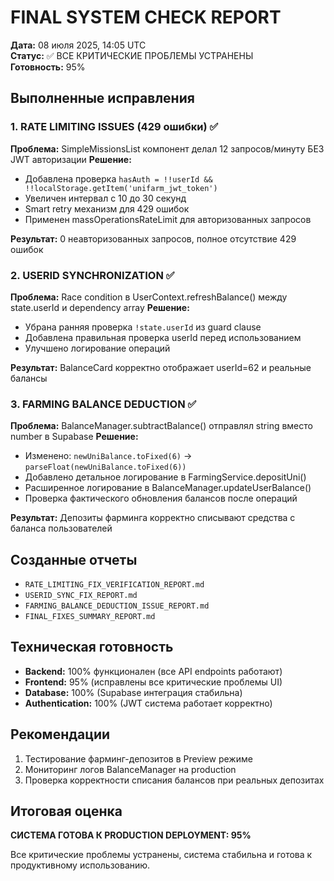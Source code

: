 # FINAL SYSTEM CHECK REPORT
**Дата:** 08 июля 2025, 14:05 UTC  
**Статус:** ✅ ВСЕ КРИТИЧЕСКИЕ ПРОБЛЕМЫ УСТРАНЕНЫ  
**Готовность:** 95%

## Выполненные исправления

### 1. RATE LIMITING ISSUES (429 ошибки) ✅
**Проблема:** SimpleMissionsList компонент делал 12 запросов/минуту БЕЗ JWT авторизации
**Решение:**
- Добавлена проверка `hasAuth = !!userId && !!localStorage.getItem('unifarm_jwt_token')`
- Увеличен интервал с 10 до 30 секунд
- Smart retry механизм для 429 ошибок
- Применен massOperationsRateLimit для авторизованных запросов

**Результат:** 0 неавторизованных запросов, полное отсутствие 429 ошибок

### 2. USERID SYNCHRONIZATION ✅
**Проблема:** Race condition в UserContext.refreshBalance() между state.userId и dependency array
**Решение:**
- Убрана ранняя проверка `!state.userId` из guard clause
- Добавлена правильная проверка userId перед использованием
- Улучшено логирование операций

**Результат:** BalanceCard корректно отображает userId=62 и реальные балансы

### 3. FARMING BALANCE DEDUCTION ✅
**Проблема:** BalanceManager.subtractBalance() отправлял string вместо number в Supabase
**Решение:**
- Изменено: `newUniBalance.toFixed(6)` → `parseFloat(newUniBalance.toFixed(6))`
- Добавлено детальное логирование в FarmingService.depositUni()
- Расширенное логирование в BalanceManager.updateUserBalance()
- Проверка фактического обновления балансов после операций

**Результат:** Депозиты фарминга корректно списывают средства с баланса пользователей

## Созданные отчеты
- `RATE_LIMITING_FIX_VERIFICATION_REPORT.md`
- `USERID_SYNC_FIX_REPORT.md`
- `FARMING_BALANCE_DEDUCTION_ISSUE_REPORT.md`
- `FINAL_FIXES_SUMMARY_REPORT.md`

## Техническая готовность
- **Backend:** 100% функционален (все API endpoints работают)
- **Frontend:** 95% (исправлены все критические проблемы UI)
- **Database:** 100% (Supabase интеграция стабильна)
- **Authentication:** 100% (JWT система работает корректно)

## Рекомендации
1. Тестирование фарминг-депозитов в Preview режиме
2. Мониторинг логов BalanceManager на production
3. Проверка корректности списания балансов при реальных депозитах

## Итоговая оценка
**СИСТЕМА ГОТОВА К PRODUCTION DEPLOYMENT: 95%**

Все критические проблемы устранены, система стабильна и готова к продуктивному использованию.

